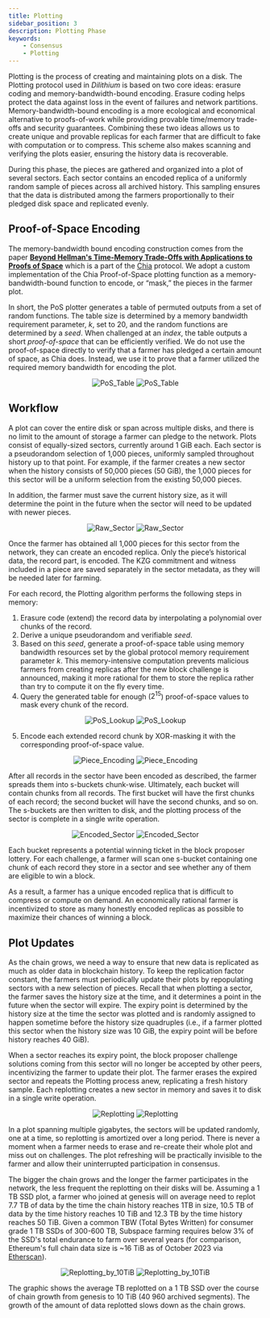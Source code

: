 ```yaml
---
title: Plotting
sidebar_position: 3
description: Plotting Phase
keywords:
    - Consensus
    - Plotting
---
```

Plotting is the process of creating and maintaining plots on a disk.
The Plotting protocol used in *Dilithium* is based on two core ideas: erasure coding and memory-bandwidth-bound encoding. Erasure coding helps protect the data against loss in the event of failures and network partitions. Memory-bandwidth-bound encoding is a more ecological and economical alternative to proofs-of-work while providing provable time/memory trade-offs and security guarantees. Combining these two ideas allows us to create unique and provable replicas for each farmer that are difficult to fake with computation or to compress. This scheme also makes scanning and verifying the plots easier, ensuring the history data is recoverable.

During this phase, the pieces are gathered and organized into a plot of several sectors. Each sector contains an encoded replica of a uniformly random sample of pieces across all archived history. This sampling ensures that the data is distributed among the farmers proportionally to their pledged disk space and replicated evenly.

## Proof-of-Space Encoding

The memory-bandwidth bound encoding construction comes from the paper **[Beyond Hellman's Time-Memory Trade-Offs with Applications to Proofs of Space](https://www.semanticscholar.org/paper/Beyond-Hellman's-Time-Memory-Trade-Offs-with-to-of-Abusalah-Alwen/39e70d67eeb5ce140171f6d0629daec3b54d74f3)** which is a part of the [Chia](https://www.chia.net/) protocol. We adopt a custom implementation of the Chia Proof-of-Space plotting function as a memory-bandwidth-bound function to encode, or “mask,” the pieces in the farmer plot.

In short, the PoS plotter generates a table of permuted outputs from a set of random functions. The table size is determined by a memory bandwidth requirement parameter, *k*, set to 20, and the random functions are determined by a *seed*. When challenged at an *index*, the table outputs a short *proof-of-space* that can be efficiently verified.
We do not use the proof-of-space directly to verify that a farmer has pledged a certain amount of space, as Chia does. Instead, we use it to prove that a farmer utilized the required memory bandwidth for encoding the plot.

<div align="center">
    <img src="/img/PoS_Table-light.svg#gh-light-mode-only" alt="PoS_Table" />
    <img src="/img/PoS_Table-dark.svg#gh-dark-mode-only" alt="PoS_Table" />
</div>

## Workflow

A plot can cover the entire disk or span across multiple disks, and there is no limit to the amount of storage a farmer can pledge to the network. Plots consist of equally-sized sectors, currently around 1 GiB each. Each sector is a pseudorandom selection of 1,000 pieces, uniformly sampled throughout history up to that point. For example, if the farmer creates a new sector when the history consists of 50,000 pieces (50 GiB), the 1,000 pieces for this sector will be a uniform selection from the existing 50,000 pieces.

In addition, the farmer must save the current history size, as it will determine the point in the future when the sector will need to be updated with newer pieces. 

<div align="center">
    <img src="/img/Raw_Sector-light.svg#gh-light-mode-only" alt="Raw_Sector" />
    <img src="/img/Raw_Sector-dark.svg#gh-dark-mode-only" alt="Raw_Sector" />
</div>


Once the farmer has obtained all 1,000 pieces for this sector from the network, they can create an encoded replica. Only the piece’s historical data, the record part, is encoded. The KZG commitment and witness included in a piece are saved separately in the sector metadata, as they will be needed later for farming.

For each record, the Plotting algorithm performs the following steps in memory:

1. Erasure code (extend) the record data by interpolating a polynomial over chunks of the record. 
2. Derive a unique pseudorandom and verifiable *seed*.
3. Based on this *seed*, generate a proof-of-space table using memory bandwidth resources set by the global protocol memory requirement parameter *k*. This memory-intensive computation prevents malicious farmers from creating replicas after the new block challenge is announced, making it more rational for them to store the replica rather than try to compute it on the fly every time.
4. Query the generated table for enough ($2^{15}$) proof-of-space values to mask every chunk of the record.

<div align="center">
    <img src="/img/PoS_Lookup-light.svg#gh-light-mode-only" alt="PoS_Lookup" />
    <img src="/img/PoS_Lookup-dark.svg#gh-dark-mode-only" alt="PoS_Lookup" />
</div>

5. Encode each extended record chunk by XOR-masking it with the corresponding proof-of-space value.

<div align="center">
    <img src="/img/Piece_Encoding-light.svg#gh-light-mode-only" alt="Piece_Encoding" />
    <img src="/img/Piece_Encoding-dark.svg#gh-dark-mode-only" alt="Piece_Encoding" />
</div>

After all records in the sector have been encoded as described, the farmer spreads them into s-buckets chunk-wise. Ultimately, each bucket will contain chunks from all records. The first bucket will have the first chunks of each record; the second bucket will have the second chunks, and so on. The s-buckets are then written to disk, and the plotting process of the sector is complete in a single write operation. 

<div align="center">
    <img src="/img/Encoded_Sector-light.svg#gh-light-mode-only" alt="Encoded_Sector" />
    <img src="/img/Encoded_Sector-dark.svg#gh-dark-mode-only" alt="Encoded_Sector" />
</div>


Each bucket represents a potential winning ticket in the block proposer lottery. For each challenge, a farmer will scan one s-bucket containing one chunk of each record they store in a sector and see whether any of them are eligible to win a block.

As a result, a farmer has a unique encoded replica that is difficult to compress or compute on demand. An economically rational farmer is incentivized to store as many honestly encoded replicas as possible to maximize their chances of winning a block.

## Plot Updates

As the chain grows, we need a way to ensure that new data is replicated as much as older data in blockchain history. To keep the replication factor constant, the farmers must periodically update their plots by repopulating sectors with a new selection of pieces.
Recall that when plotting a sector, the farmer saves the history size at the time, and it determines a point in the future when the sector will expire. The expiry point is determined by the history size at the time the sector was plotted and is randomly assigned to happen sometime before the history size quadruples (i.e., if a farmer plotted this sector when the history size was 10 GiB, the expiry point will be before history reaches 40 GiB).

When a sector reaches its expiry point, the block proposer challenge solutions coming from this sector will no longer be accepted by other peers, incentivizing the farmer to update their plot. The farmer erases the expired sector and repeats the Plotting process anew, replicating a fresh history sample. Each replotting creates a new sector in memory and saves it to disk in a single write operation.

<div align="center">
    <img src="/img/Replotting-light.svg#gh-light-mode-only" alt="Replotting" />
    <img src="/img/Replotting-dark.svg#gh-dark-mode-only" alt="Replotting" />
</div>

In a plot spanning multiple gigabytes, the sectors will be updated randomly, one at a time, so replotting is amortized over a long period. There is never a moment when a farmer needs to erase and re-create their whole plot and miss out on challenges. The plot refreshing will be practically invisible to the farmer and allow their uninterrupted participation in consensus.

The bigger the chain grows and the longer the farmer participates in the network, the less frequent the replotting on their disks will be.
Assuming a 1 TB SSD plot, a farmer who joined at genesis will on average need to replot 7.7 TB of data by the time the chain history reaches 1TB in size, 10.5 TB of data by the time history reaches 10 TiB and 12.3 TB by the time history reaches 50 TiB. Given a common TBW (Total Bytes Written) for consumer grade 1 TB SSDs of 300-600 TB, Subspace farming requires below 3% of the SSD's total endurance to farm over several years (for comparison, Ethereum's full chain data size is ~16 TiB as of October 2023 via [Etherscan](https://etherscan.io/chartsync/chainarchive)).

<div align="center">
    <img src="/img/Replottingby10TiB-light.svg#gh-light-mode-only" alt="Replotting_by_10TiB" />
    <img src="/img/Replottingby10TiB-dark.svg#gh-dark-mode-only" alt="Replotting_by_10TiB" />
</div>

The graphic shows the average TB replotted on a 1 TB SSD over the course of chain growth from genesis to 10 TiB (40 960 archived segments). The growth of the amount of data replotted slows down as the chain grows.
